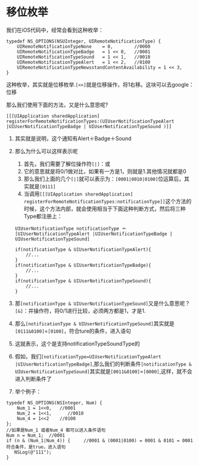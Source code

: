 # 移位枚举
我们在iOS代码中，经常会看到这种枚举：

```
typedef NS_OPTIONS(NSUInteger, UIRemoteNotificationType) {
    UIRemoteNotificationTypeNone    = 0,        //0000
    UIRemoteNotificationTypeBadge   = 1 << 0,   //0001
    UIRemoteNotificationTypeSound   = 1 << 1,   //0010
    UIRemoteNotificationTypeAlert   = 1 << 2,   //0100
    UIRemoteNotificationTypeNewsstandContentAvailability = 1 << 3,
}
```
这种枚举，其实就是位移枚举.`[<<]`就是位移操作，将1右移。这块可以去google：位移

那么我们使用下面的方法，又是什么意思呢?

```
[[[UIApplication sharedApplication] registerForRemoteNotificationTypes:(UIUserNotificationTypeAlert |UIUserNotificationTypeBadge | UIUserNotificationTypeSound )]]
```

1. 其实就是说明，这个通知有Alert＋Badge＋Sound
2. 那么为什么可以这样表示呢
	1. 首先，我们需要了解位操作符`[|]`：或
	2. 它的意思就是将0/1做对比，如果有一方是1，则就是1.其他情况就都是0
	3. 那么我们上面的几个`[|]`就可以表示为：`[0001|0010|0100]`位运算后，其实就是`[0111]`
	4. 当调用`[[[UIApplication sharedApplication] registerForRemoteNotificationTypes:notificationType]]`这个方法的时候，这个方法内部，就会使用相当于下面这种判断方式，然后将三种Type都注册上：
	
	```
	UIUserNotificationType notificationType ＝ [UIUserNotificationTypeAlert |UIUserNotificationTypeBadge | UIUserNotificationTypeSound]
	
	if(notificationType & UIUserNotificationTypeAlert){
		//...
	}
	if(notificationType & UIUserNotificationTypeBadge){
		//...
	}
	if(notificationType & UIUserNotificationTypeSound){
		//...
	}
	```

5. 那`[notificationType & UIUserNotificationTypeSound]`又是什么意思呢？`[&]`：并操作符，将0/1进行比较，必须两方都是1，才是1.
6. 那么`[notificationType & UIUserNotificationTypeSound]`其实就是`[0111&0100]`=`[0100]`，符合ture的条件，进入语句
7. 这就表示，这个是支持notificationTypeSoundType的
8. 假如，我们`[notificationType=UIUserNotificationTypeAlert |UIUserNotificationTypeBadge]`,那么我们的判断条件`[notificationType & UIUserNotificationTypeSound]`其实就是`[0011&0100]`=`[0000]`,这样，就不会进入判断条件了
9. 举个例子：

```
typedef NS_OPTIONS(NSInteger, Num) {
    Num_1 = 1<<0,   //0001
    Num_2 = 1<<1,	   //0010
    Num_4 = 1<<2    //0100
};
//如果是Num_1 或者Num_4 都可以进入条件语句
Num n = Num_1;  //0001
if (n & (Num_1|Num_4)) {     //0001 & (0001|0100) = 0001 & 0101 = 0001 符合条件，是true，进入语句
   NSLog(@"111");
}
```
        


